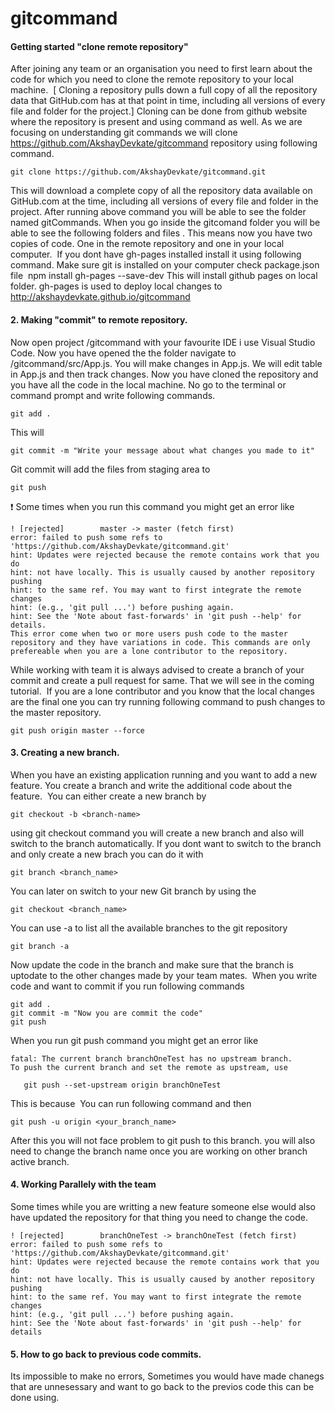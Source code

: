 # gitcommand

 #### Getting started "clone remote repository"

After joining any team or an organisation you need to first learn about the code for which you need to clone the remote repository to your local machine. 
[ Cloning a repository pulls down a full copy of all the repository data that GitHub.com has at that point in time, including all versions of every file and folder for the project.]
Cloning can be done from github website where the repository is present and using command as well. As we are focusing on understanding git commands we will clone https://github.com/AkshayDevkate/gitcommand repository using following command.
```
git clone https://github.com/AkshayDevkate/gitcommand.git
```
This will download a complete copy of all the repository data available on GitHub.com at the time, including all versions of every file and folder in the project.
After running above command you will be able to see the folder named gitCommands.  When you go inside the gitcomand folder you will be able to see the following folders and files .
This means now you have two copies of code. One in the remote repository and one in your local computer. 
If you dont have gh-pages installed install it using following command. Make sure git is installed on your computer check package.json file 
npm install gh-pages --save-dev
This will install github pages on local folder. gh-pages is used to deploy local changes to http://akshaydevkate.github.io/gitcommand

#### 2. Making "commit" to remote repository. 
Now open project /gitcommand with your favourite IDE i use Visual Studio Code. Now you have opened the the folder navigate to /gitcommand/src/App.js. You will make changes in App.js. We will edit table in App.js and then track changes.
Now you have cloned the repository and you have all the code in the local machine. No go to the terminal or command prompt and write following commands.
```
git add .
```
This will 
```
git commit -m "Write your message about what changes you made to it"
```
Git commit will add the files from staging area to 
```
git push 
```
:exclamation: Some times when you run this command you might get an error like
```
! [rejected]        master -> master (fetch first)
error: failed to push some refs to 'https://github.com/AkshayDevkate/gitcommand.git'
hint: Updates were rejected because the remote contains work that you do
hint: not have locally. This is usually caused by another repository pushing
hint: to the same ref. You may want to first integrate the remote changes
hint: (e.g., 'git pull ...') before pushing again.
hint: See the 'Note about fast-forwards' in 'git push --help' for details.
This error come when two or more users push code to the master repository and they have variations in code. This commands are only prefereable when you are a lone contributor to the repository. 
```
While working with team it is always advised to create a branch of your commit and create a pull request for same. That we will see in the coming tutorial. 
If you are a lone contributor and you know that the local changes are the final one you can try running following command to push changes to the master repository. 
```
git push origin master --force
```
#### 3. Creating a new branch. 
When you have an existing application running and you want to add a new feature. You create a branch and write the additional code about the feature. 
You can either create a new branch by 
```
git checkout -b <branch-name>
```
using git checkout command you will create a new branch and also will switch to the branch automatically.
If you dont want to switch to the branch and only create a new brach you can do it with 
```
git branch <branch_name>
```
You can later on switch to your new Git branch by using the
```
git checkout <branch_name>
```
You can use -a to list all the available branches to the git repository 
```
git branch -a 
```
Now update the code in the branch and make sure that the branch is uptodate to the other changes made by your team mates. 
When you write code and want to commit if you run following commands 
```
git add .
git commit -m "Now you are commit the code"
git push
```
When you run git push command you might get an error like 
```
fatal: The current branch branchOneTest has no upstream branch.
To push the current branch and set the remote as upstream, use

   git push --set-upstream origin branchOneTest
```
This is because 
You can run following command and then 
```
git push -u origin <your_branch_name>
```
After this you will not face problem to git push to this branch. you will also need to change the branch name once you are working on other branch active branch.
#### 4. Working Parallely with the team 
Some times while you are writting a new feature someone else would also have updated the repository for that thing you need to change the code.
```
! [rejected]        branchOneTest -> branchOneTest (fetch first)
error: failed to push some refs to 'https://github.com/AkshayDevkate/gitcommand.git'
hint: Updates were rejected because the remote contains work that you do
hint: not have locally. This is usually caused by another repository pushing
hint: to the same ref. You may want to first integrate the remote changes
hint: (e.g., 'git pull ...') before pushing again.
hint: See the 'Note about fast-forwards' in 'git push --help' for details
```
#### 5. How to go back to previous code commits.
Its impossible to make no errors, Sometimes you would have made chanegs that are unnesessary and want to go back to the previos code this can be done using.
